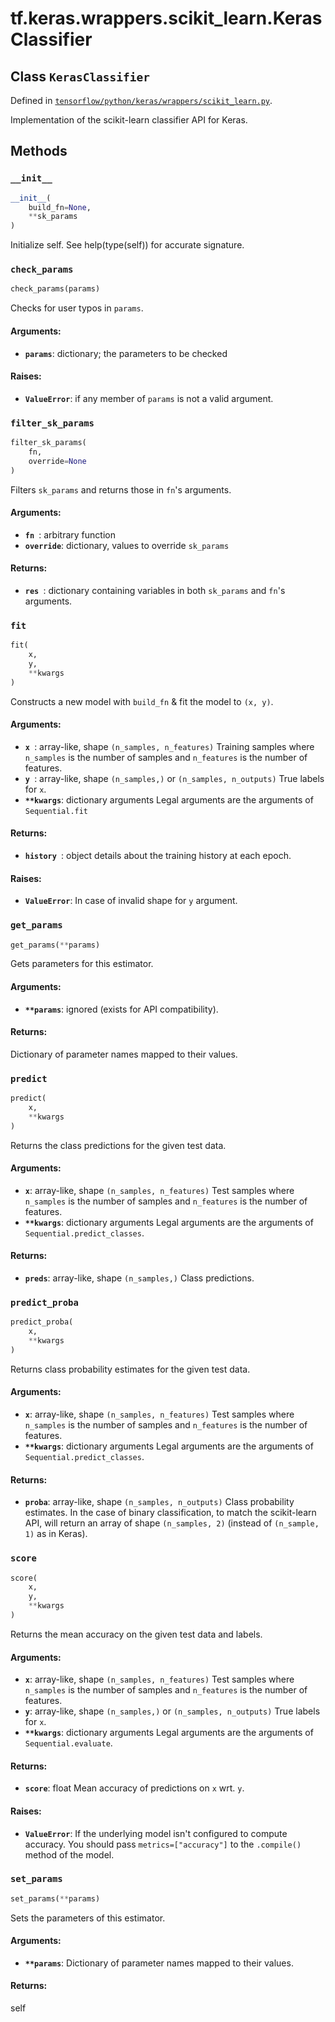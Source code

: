 <div itemscope itemtype="http://developers.google.com/ReferenceObject">
<meta itemprop="name" content="tf.keras.wrappers.scikit_learn.KerasClassifier" />
<meta itemprop="property" content="__init__"/>
<meta itemprop="property" content="check_params"/>
<meta itemprop="property" content="filter_sk_params"/>
<meta itemprop="property" content="fit"/>
<meta itemprop="property" content="get_params"/>
<meta itemprop="property" content="predict"/>
<meta itemprop="property" content="predict_proba"/>
<meta itemprop="property" content="score"/>
<meta itemprop="property" content="set_params"/>
</div>

# tf.keras.wrappers.scikit_learn.KerasClassifier

## Class `KerasClassifier`





Defined in [`tensorflow/python/keras/wrappers/scikit_learn.py`](https://www.tensorflow.org/code/tensorflow/python/keras/wrappers/scikit_learn.py).

Implementation of the scikit-learn classifier API for Keras.
  

## Methods

<h3 id="__init__"><code>__init__</code></h3>

``` python
__init__(
    build_fn=None,
    **sk_params
)
```

Initialize self.  See help(type(self)) for accurate signature.

<h3 id="check_params"><code>check_params</code></h3>

``` python
check_params(params)
```

Checks for user typos in `params`.

#### Arguments:

* <b>`params`</b>: dictionary; the parameters to be checked


#### Raises:

* <b>`ValueError`</b>: if any member of `params` is not a valid argument.

<h3 id="filter_sk_params"><code>filter_sk_params</code></h3>

``` python
filter_sk_params(
    fn,
    override=None
)
```

Filters `sk_params` and returns those in `fn`'s arguments.

#### Arguments:

* <b>`fn `</b>: arbitrary function
* <b>`override`</b>: dictionary, values to override `sk_params`


#### Returns:

* <b>`res `</b>: dictionary containing variables
        in both `sk_params` and `fn`'s arguments.

<h3 id="fit"><code>fit</code></h3>

``` python
fit(
    x,
    y,
    **kwargs
)
```

Constructs a new model with `build_fn` & fit the model to `(x, y)`.

#### Arguments:

* <b>`x `</b>: array-like, shape `(n_samples, n_features)`
        Training samples where `n_samples` is the number of samples
        and `n_features` is the number of features.
* <b>`y `</b>: array-like, shape `(n_samples,)` or `(n_samples, n_outputs)`
        True labels for `x`.
* <b>`**kwargs`</b>: dictionary arguments
        Legal arguments are the arguments of `Sequential.fit`


#### Returns:

* <b>`history `</b>: object
        details about the training history at each epoch.


#### Raises:

* <b>`ValueError`</b>: In case of invalid shape for `y` argument.

<h3 id="get_params"><code>get_params</code></h3>

``` python
get_params(**params)
```

Gets parameters for this estimator.

#### Arguments:

* <b>`**params`</b>: ignored (exists for API compatibility).


#### Returns:

Dictionary of parameter names mapped to their values.

<h3 id="predict"><code>predict</code></h3>

``` python
predict(
    x,
    **kwargs
)
```

Returns the class predictions for the given test data.

#### Arguments:

* <b>`x`</b>: array-like, shape `(n_samples, n_features)`
        Test samples where `n_samples` is the number of samples
        and `n_features` is the number of features.
* <b>`**kwargs`</b>: dictionary arguments
        Legal arguments are the arguments
        of `Sequential.predict_classes`.


#### Returns:

* <b>`preds`</b>: array-like, shape `(n_samples,)`
        Class predictions.

<h3 id="predict_proba"><code>predict_proba</code></h3>

``` python
predict_proba(
    x,
    **kwargs
)
```

Returns class probability estimates for the given test data.

#### Arguments:

* <b>`x`</b>: array-like, shape `(n_samples, n_features)`
        Test samples where `n_samples` is the number of samples
        and `n_features` is the number of features.
* <b>`**kwargs`</b>: dictionary arguments
        Legal arguments are the arguments
        of `Sequential.predict_classes`.


#### Returns:

* <b>`proba`</b>: array-like, shape `(n_samples, n_outputs)`
        Class probability estimates.
        In the case of binary classification,
        to match the scikit-learn API,
        will return an array of shape `(n_samples, 2)`
        (instead of `(n_sample, 1)` as in Keras).

<h3 id="score"><code>score</code></h3>

``` python
score(
    x,
    y,
    **kwargs
)
```

Returns the mean accuracy on the given test data and labels.

#### Arguments:

* <b>`x`</b>: array-like, shape `(n_samples, n_features)`
        Test samples where `n_samples` is the number of samples
        and `n_features` is the number of features.
* <b>`y`</b>: array-like, shape `(n_samples,)` or `(n_samples, n_outputs)`
        True labels for `x`.
* <b>`**kwargs`</b>: dictionary arguments
        Legal arguments are the arguments of `Sequential.evaluate`.


#### Returns:

* <b>`score`</b>: float
        Mean accuracy of predictions on `x` wrt. `y`.


#### Raises:

* <b>`ValueError`</b>: If the underlying model isn't configured to
        compute accuracy. You should pass `metrics=["accuracy"]` to
        the `.compile()` method of the model.

<h3 id="set_params"><code>set_params</code></h3>

``` python
set_params(**params)
```

Sets the parameters of this estimator.

#### Arguments:

* <b>`**params`</b>: Dictionary of parameter names mapped to their values.


#### Returns:

self




